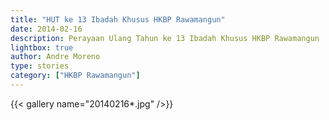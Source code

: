 ```yaml
---
title: "HUT ke 13 Ibadah Khusus HKBP Rawamangun"
date: 2014-02-16
description: Perayaan Ulang Tahun ke 13 Ibadah Khusus HKBP Rawamangun
lightbox: true
author: Andre Moreno
type: stories
category: ["HKBP Rawamangun"]
---
```


{{< gallery name="20140216*.jpg" />}}